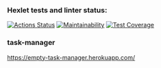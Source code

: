 ### Hexlet tests and linter status:
[![Actions Status](https://github.com/emp7yhead/python-project-lvl4/workflows/hexlet-check/badge.svg)](https://github.com/emp7yhead/python-project-lvl4/actions)
[![Maintainability](https://api.codeclimate.com/v1/badges/e5b4a102977d30a7c23e/maintainability)](https://codeclimate.com/github/emp7yhead/python-project-lvl4/maintainability)
[![Test Coverage](https://api.codeclimate.com/v1/badges/e5b4a102977d30a7c23e/test_coverage)](https://codeclimate.com/github/emp7yhead/python-project-lvl4/test_coverage)

### task-manager
https://empty-task-manager.herokuapp.com/